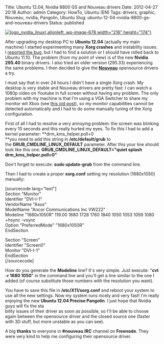 Title: Ubuntu 12.04, Nvidia 8800 GS and Nouveau drivers
Date: 2012-04-27 20:18
Author: admin
Category: HowTo, Ubuntu (EN)
Tags: drivers, graphic, Nouveau, nvidia, Pangolin, Ubuntu
Slug: ubuntu-12-04-nvidia-8800-gs-and-nouveau-drivers
Status: published

[![](http://www.andreagrandi.it/wp-content/uploads/2012/04/logo_nvidia_linux.jpg "logo_nvidia_linux"){.alignleft
.wp-image-678 width="216"
height="174"}](http://www.andreagrandi.it/wp-content/uploads/2012/04/logo_nvidia_linux.jpg)

After upgrading my desktop PC to **Ubuntu 12.04** (actually my main
machine) I started experimenting many **Xorg crashes** and instability
issues. I [reported the
bug](https://bugs.launchpad.net/ubuntu/+source/nvidia-graphics-drivers/+bug/986445),
but I had to find a solution or I should have rolled back to Ubuntu
11.10. The problem (from my point of view) is of the new **Nvidia
295.40** binary drivers. I also tried an older version (295.33)
experiencing the same problems. I then decided to give the
**[Nouveau](http://nouveau.freedesktop.org)** opensource drivers a try.

I must say that in over 24 hours I didn't have a single Xorg crash. My
desktop is very stable and Nouveau drivers are pretty fast: I can watch
a 1080p video on Youtube in full screen without having any problem. The
only problem with my machine is that I'm using a VGA Switcher to share
my monitor wit Xbox (see [this old
post](http://www.andreagrandi.it/2012/02/26/sharing-your-pc-monitor-with-your-xbox-using-a-vga-switcher/)),
so my monitor capabilities cannot be detected automatically and I had to
do some manually tuning of the Xorg configuration.

First of all I had to resolve a very annoying problem: the screen was
blinking every 10 seconds and this really hurted my eyes. To fix this I
had to add a kernel parameter: **drm\_kms\_helper.poll=0  
**you need to add this string in **/etc/default/grub** to
the **GRUB\_CMDLINE\_LINUX\_DEFAULT** parameter. After this your line
should look like this one: **GRUB\_CMDLINE\_LINUX\_DEFAULT="quiet splash
drm\_kms\_helper.poll=0"**

Don't forget to execute: **sudo update-grub** from the command line.

Then I had to create a proper **xorg.conf** setting my resolution
(1680x1050) manually:

\[sourcecode lang="text"\]  
Section "Monitor"  
Identifier "DVI-I-1"  
VendorName "Asus"  
ModelName "Ancor Communications Inc VW222"  
Modeline "1680x1050R" 119.00 1680 1728 1760 1840 1050 1053 1059 1080
+hsync -vsync  
Option "PreferredMode" "1680x1050R"  
EndSection

Section "Screen"  
Identifier "Screen0"  
Monitor "DVI-I-1"  
EndSection  
\[/sourcecode\]

How do you generate the **Modeline** line? It's very simple. Just
execute: "**cvt -r 1680 1050**" in the command line and you'll get a
line similar to the one I added (of course substitute those numbers with
the resolution you want).

You have to save this file in **/etc/X11/xorg.conf** and reboot your
system to use all the new settings. Now my system runs nicely and very
fast! I'm really enjoying the new **Ubuntu 12.04 Precise Pangolin**. I
just hope that Nvidia guys will fix the sta  
bility issues of their driver as soon as possible, so I'll be able to
choose again between the opensource driver and the closed source one
(faster with 3D stuff, but more unstable as you can see).

A big **thanks** to everyone in **\#nouveau** **IRC** channel on
**Freenode**. They were very kind to help me configuring their
opensource driver.
